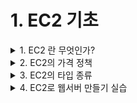 
# 1. EC2 기초 

<details> <summary> 1. EC2 란 무엇인가? </summary>

## 1. EC2 란 무엇인가?

### 용어
- Elastic Compute Cloud 

### 정의
- Amazon Elastic Compush Cloud(EC2)는 안전하고 크기 조정이 가능한 컴퓨팅 파워를 클라우드에서 제공하는 웹 서비스이다.
- 개발자가 더 쉽게 웹 규모의 클라우드 컴퓨팅 작업을 할 수 있도록 설계되었다.
- Amazon EC2의 간단한 웹 서비스 인터페이스를 통해 간단하고 필요한 용량을 얻고 구성할 수 있다.
- 컴퓨팅 리소스에 대한 포괄적인 제어권을 제공하며, Amazon의 검증된 컴퓨팅 인프라에서 실행할 수 있다. 

### 특징
- 새로운 서버 인스턴스를 획득하고 부팅하는 데 필요한 시간을 단 몇 분으로 단축하므로 컴퓨팅 요구 사항의 변화에 따라 신속하게 용량을 확장하거나 축소할 수 있다.
- 실제 사용한 만큼만 요금을 지불하면 되므로, 컴퓨팅 비용이 절약된다.
- 개발자가 장애에 대한 복원력이 뛰어나고 일반적인 오류 상황에 영향을 받지 않는 애플리케이션을 구축할 수 있도록 도구를 제공한다.


</details>

<details> <summary> 2. EC2의 가격 정책 </summary>

## 2. EC2의 가격 정책

### On-Demand
- 실행하는 인스턴스에 따라 시간 또는 초당 컴퓨팅 파워로 측정된 가격을 지불
  - 약정은 필요 없음
  - 장기적인 수요 예측이 힘들거나 유연하게 EC2를 사용하고 싶을 때
  - 한번 써보고 싶을 때 

### Spot Instance
- 경매 형식으로 시장에 남는 인스턴스를 저렴하게 구매해서 쓰는  방식 
  - 최대 90%정도 저렴
  - 단 언제 도로 내주어야 할지 모름
  - 시작 종료가 자유롭거나 추가적인 컴퓨팅 파워가 필요한 경우 

### 예약 인스턴스(Reserved Instance-RI)
- 미리 일정 기간(1년~3년) 약정해서 쓰는 방식
  - 최대 75%까지 저렴 (On-Demand에 비해서)
  - 수요 예측이 확실할 때
  - 총 비용을 절감하기 위해 어느정도 기간의 약정이 가능한 사용자

### 전용 호스트(Dedicated)
- 실제 물리적인 서버를 임대하는 방식
  - 라이선스 이슈(Windows Server등)
  - 규정에 따라 필요한 경우 



</details>

<details> <summary> 3. EC2의 타입 종류 </summary>

## 3. EC2의 타입 종류

![image](https://user-images.githubusercontent.com/28394879/136486505-60bb1b4e-51f7-47c8-bbc6-681d39df87dd.png)


</details>

<details> <summary> 4. EC2로 웹서버 만들기 실습 </summary>

## 4. EC2로 웹서버 만들기 실습 

### EC2 만들기
- EC2 설정하기 -> AMI, 타입, 세부설정, 보안그룹, 키 발급
- 실행


**상세 방법**
1. aws 홈페이지 접속
2. 서비스 
3. EC2 
4. 인스턴스 시작 
5. Amazon Linux 2 AMI (HVM), SSD Volume Type(x86) 선택 
6. 프리티어 사용가능 선택, 다음: 인스턴스 세부 정보 구성 클릭 
7. 서브넷 설정 후 다음: 스토리지 추가 클릭
![image](https://user-images.githubusercontent.com/28394879/136487665-d746c5e5-c894-4719-83f1-cad9bfcdbacf.png)


8. 볼륨 유형 선택후 다음: 태그 추가 클릭
![image](https://user-images.githubusercontent.com/28394879/136487835-473944a6-53e6-4de0-9bb4-e68ba2aed85c.png)



9. 태그 설정 후 다음: 보안그룹 구성 클릭
![image](https://user-images.githubusercontent.com/28394879/136489136-a41f5e89-b804-4738-996d-9b83b250cc6d.png)

10. 보안그룹 설정 후 검토 및 시작 클릭
![image](https://user-images.githubusercontent.com/28394879/136489337-1289fbbb-23a4-47e1-80f9-b26b8778e540.png)


11. 범용(SSD)에서 부팅을 마그네틱을 이 인스턴스의 부트 볼륨으로 계속 사용 클릭 후 다음 
12. 시작하기 클릭
13. 새 키페어 다운로드 후 인스턴스 시작 
![image](https://user-images.githubusercontent.com/28394879/136489509-f63cd8c7-74a8-443f-abf7-e9625acb8d3d.png) 


### EC2에 접속
- Putty Gen을 통해 PPK파일 만들기
- Putty를 통해 접속하기
- FileZila를 통해 FTP 접속하기

```
chmod 400 lecture-test.pem
ssh -i "lecture-test.pem" ec2-user@ec2-{ip}.us-east-2.compute.amazonaws.com
```


### 웹서버 설치 및 구동
- Yum을 통해 아파치 설치
- Httpd 서비스 등록
- 새로운 인트로 페이지 생성

```
sudo -s
yum install httpd -y
service httpd start
chkconfig httpd on
cd /var/www/html
vi index.html
```

- index.html 파일 완성 후 http://{ip}/ 로 결과 확인



</details>